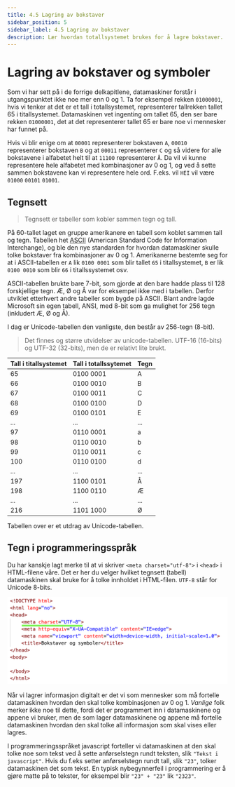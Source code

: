 ```yaml
---
title: 4.5 Lagring av bokstaver
sidebar_position: 5
sidebar_label: 4.5 Lagring av bokstaver
description: Lær hvordan totallsystemet brukes for å lagre bokstaver.
---
```


# Lagring av bokstaver og symboler

Som vi har sett på i de forrige delkapitlene, datamaskiner forstår i utgangspunktet ikke noe mer enn 0 og 1.
Ta for eksempel rekken `01000001`, hvis vi tenker at det er et tall i totallsystemet, representerer tallrekken tallet 65 i titallsystemet.
Datamaskinen vet ingenting om tallet 65, den ser bare rekken `01000001`, det at det representerer tallet 65 er bare noe vi mennesker har funnet på.

Hvis vi blir enige om at `00001` representerer bokstaven `A`, `00010` representerer bokstaven `B` og at `00011` representerer `C` og så videre for alle bokstavene i alfabetet helt til at `11100` representerer `Å`.
Da vil vi kunne representere hele alfabetet med kombinasjoner av 0 og 1, og ved å sette sammen bokstavene kan vi representere hele ord.
F.eks. vil `HEI` vil være `01000` `00101` `01001`.

## Tegnsett

> Tegnsett er tabeller som kobler sammen tegn og tall.

På 60-tallet laget en gruppe amerikanere en tabell som koblet sammen tall og tegn.
Tabellen het [ASCII](https://no.wikipedia.org/wiki/ASCII) (American Standard Code for Information Interchange), og ble den nye standarden for hvordan datamaskiner skulle tolke bokstaver fra kombinasjoner av 0 og 1.
Amerikanerne bestemte seg for at i ASCII-tabellen er `A` lik `0100 0001` som blir tallet `65` i titallsystemet, `B` er lik `0100 0010` som blir `66` i titallssystemet osv.

ASCII-tabellen brukte bare 7-bit, som gjorde at den bare hadde plass til 128 forskjellige tegn.
Æ, Ø og Å var for eksempel ikke med i tabellen.
Derfor utviklet etterhvert andre tabeller som bygde på ASCII.
Blant andre lagde Microsoft sin egen tabell, ANSI, med 8-bit som ga mulighet for 256 tegn (inkludert Æ, Ø og Å).

I dag er Unicode-tabellen den vanligste, den består av 256-tegn (8-bit).

> Det finnes og større utvidelser av unicode-tabellen. UTF-16 (16-bits) og UTF-32 (32-bits), men de er relativt lite brukt.

| Tall i titallsystemet|Tall i totallssytemet|Tegn            |
| ---------------------|---------------------|----------------|
| 65                   |0100 0001            | A              |
| 66                   |0100 0010            | B              |
| 67                   |0100 0011            | C              |
| 68                   |0100 0100            | D              |
| 69                   |0100 0101            | E              |
| ...                  | ...                 | ...            |
| 97                   |0110 0001            | a              |
| 98                   |0110 0010            | b              |
| 99                   |0110 0011            | c              |
| 100                  |0110 0100            | d              |
| ...                  | ...                 | ...            |
| 197                  |1100 0101            | Å              |
| 198                  |1100 0110            | Æ              |
| ...                  | ...                 | ...            |
| 216                  |1101 1000            | Ø              |

Tabellen over er et utdrag av Unicode-tabellen.

## Tegn i programmeringsspråk

Du har kanskje lagt merke til at vi skriver `<meta charset="utf-8">` i `<head>` i HTML-filene våre.
Det er her du velger hvilket tegnsett (tabell) datamaskinen skal bruke for å tolke innholdet i HTML-filen.
`UTF-8` står for Unicode 8-bits.

![Meta-tag](./bilder/meta-tag.png)

Når vi lagrer informasjon digitalt er det vi som mennesker som må fortelle datamaskinen hvordan den skal tolke kombinasjonen av 0 og 1.
*Vanlige* folk merker ikke noe til dette, fordi det er programmert inn i datamaskinene og appene vi bruker, men de som lager datamaskinene og appene må fortelle datamaskinen hvordan den skal tolke all informasjon som skal vises eller lagres.

I programmeringsspråket javascript forteller vi datamaskinen at den skal tolke noe som tekst ved å sette anførselstegn rundt teksten, slik `"Tekst i javascript"`.
Hvis du f.eks setter anførselstegn rundt tall, slik `"23"`, tolker datamaskinen det som tekst.
En typisk nybegynnerfeil i programmering er å gjøre matte på to tekster, for eksempel blir `"23" + "23"` lik `"2323"`.
